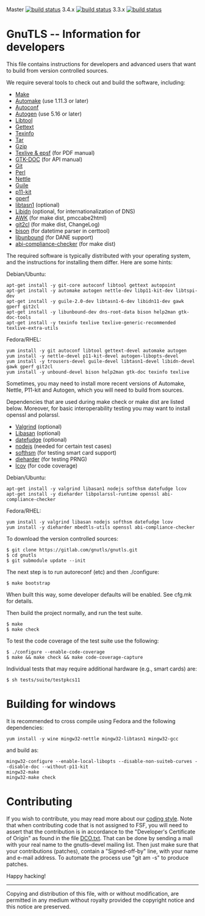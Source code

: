 Master [![build status](https://ci.gitlab.com/projects/684/status.png?ref=master)](https://gitlab.com/gnutls/gnutls/builds)
  3.4.x [![build status](https://ci.gitlab.com/projects/684/status.png?ref=gnutls_3_4_x)](https://gitlab.com/gnutls/gnutls/builds)
  3.3.x [![build status](https://ci.gitlab.com/projects/684/status.png?ref=gnutls_3_3_x)](https://gitlab.com/gnutls/gnutls/builds)

# GnuTLS -- Information for developers

This file contains instructions for developers and advanced users that
want to build from version controlled sources.

We require several tools to check out and build the software, including:

* [Make](http://www.gnu.org/software/make/)
* [Automake](http://www.gnu.org/software/automake/) (use 1.11.3 or later)
* [Autoconf](http://www.gnu.org/software/autoconf/)
* [Autogen](http://www.gnu.org/software/autogen/) (use 5.16 or later)
* [Libtool](http://www.gnu.org/software/libtool/)
* [Gettext](http://www.gnu.org/software/gettext/)
* [Texinfo](http://www.gnu.org/software/texinfo/)
* [Tar](http://www.gnu.org/software/tar/)
* [Gzip](http://www.gnu.org/software/gzip/)
* [Texlive & epsf](http://www.tug.org/texlive/) (for PDF manual)
* [GTK-DOC](http://www.gtk.org/gtk-doc/) (for API manual)
* [Git](http://git-scm.com/)
* [Perl](http://www.cpan.org/)
* [Nettle](http://www.lysator.liu.se/~nisse/nettle/)
* [Guile](http://www.gnu.org/software/guile/)
* [p11-kit](http://p11-glue.freedesktop.org/p11-kit.html)
* [gperf](http://www.gnu.org/software/gperf/)
* [libtasn1](https://www.gnu.org/software/libtasn1/) (optional)
* [Libidn](http://www.gnu.org/software/libidn/) (optional, for internationalization of DNS)
* [AWK](http://www.gnu.org/software/awk/) (for make dist, pmccabe2html)
* [git2cl](http://savannah.nongnu.org/projects/git2cl/) (for make dist, ChangeLog)
* [bison](http://www.gnu.org/software/bison) (for datetime parser in certtool)
* [libunbound](https://unbound.net/) (for DANE support)
* [abi-compliance-checker](http://ispras.linuxbase.org/index.php/ABI_compliance_checker) (for make dist)

The required software is typically distributed with your operating
system, and the instructions for installing them differ.  Here are
some hints:

Debian/Ubuntu:
```
apt-get install -y git-core autoconf libtool gettext autopoint
apt-get install -y automake autogen nettle-dev libp11-kit-dev libtspi-dev
apt-get install -y guile-2.0-dev libtasn1-6-dev libidn11-dev gawk gperf git2cl
apt-get install -y libunbound-dev dns-root-data bison help2man gtk-doc-tools
apt-get install -y texinfo texlive texlive-generic-recommended texlive-extra-utils
```

Fedora/RHEL:
```
yum install -y git autoconf libtool gettext-devel automake autogen
yum install -y nettle-devel p11-kit-devel autogen-libopts-devel
yum install -y trousers-devel guile-devel libtasn1-devel libidn-devel gawk gperf git2cl
yum install -y unbound-devel bison help2man gtk-doc texinfo texlive
```

Sometimes, you may need to install more recent versions of Automake,
Nettle, P11-kit and Autogen, which you will need to build from sources. 

Dependencies that are used during make check or make dist are listed below.
Moreover, for basic interoperability testing you may want to install openssl
and polarssl.

* [Valgrind](http://valgrind.org/) (optional)
* [Libasan](https://gcc.gnu.org//) (optional)
* [datefudge](http://packages.debian.org/datefudge) (optional)
* [nodejs](http://nodejs.org/) (needed for certain test cases)
* [softhsm](http://www.opendnssec.org/softhsm/) (for testing smart card support)
* [dieharder](http://www.phy.duke.edu/~rgb/General/dieharder.php) (for testing PRNG)
* [lcov](http://linux-test-project.github.io/) (for code coverage)

Debian/Ubuntu:
```
apt-get install -y valgrind libasan1 nodejs softhsm datefudge lcov
apt-get install -y dieharder libpolarssl-runtime openssl abi-compliance-checker
```

Fedora/RHEL:
```
yum install -y valgrind libasan nodejs softhsm datefudge lcov
yum install -y dieharder mbedtls-utils openssl abi-compliance-checker
```


To download the version controlled sources:

```
$ git clone https://gitlab.com/gnutls/gnutls.git
$ cd gnutls
$ git submodule update --init
```

The next step is to run autoreconf (etc) and then ./configure:

```
$ make bootstrap
```

When built this way, some developer defaults will be enabled.  See
cfg.mk for details.

Then build the project normally, and run the test suite.

```
$ make
$ make check
```

To test the code coverage of the test suite use the following:
```
$ ./configure --enable-code-coverage
$ make && make check && make code-coverage-capture
```

Individual tests that may require additional hardware (e.g., smart cards)
are:
```
$ sh tests/suite/testpkcs11
```

# Building for windows

It is recommended to cross compile using Fedora and the following
dependencies:

```
yum install -y wine mingw32-nettle mingw32-libtasn1 mingw32-gcc
```

and build as:

```
mingw32-configure --enable-local-libopts --disable-non-suiteb-curves --disable-doc --without-p11-kit
mingw32-make
mingw32-make check
```

# Contributing

If you wish to contribute, you may read more about our [coding style](doc/README.CODING_STYLE).
Note that when contributing code that is not assigned to FSF, you will
need to assert that the contribution is in accordance to the "Developer's
Certificate of Origin" as found in the file [DCO.txt](doc/DCO.txt).
That can be done by sending a mail with your real name to the gnutls-devel
mailing list. Then just make sure that your contributions (patches),
contain a "Signed-off-by" line, with your name and e-mail address. 
To automate the process use "git am -s" to produce patches.

Happy hacking!

----------------------------------------------------------------------
Copying and distribution of this file, with or without modification,
are permitted in any medium without royalty provided the copyright
notice and this notice are preserved.
